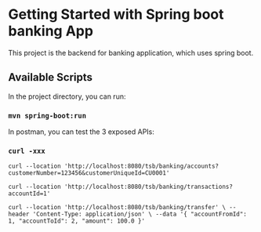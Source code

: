 # Getting Started with Spring boot banking App

This project is the backend for banking application, which uses spring boot.

## Available Scripts

In the project directory, you can run:

### `mvn spring-boot:run`

In postman, you can test the 3 exposed APIs:

### `curl -xxx`

`curl --location 'http://localhost:8080/tsb/banking/accounts?customerNumber=123456&customerUniqueId=CU0001'`

`curl --location 'http://localhost:8080/tsb/banking/transactions?accountId=1'`

`curl --location 'http://localhost:8080/tsb/banking/transfer' \
--header 'Content-Type: application/json' \
--data '{
    "accountFromId": 1,
    "accountToId": 2,
    "amount": 100.0
}'`

